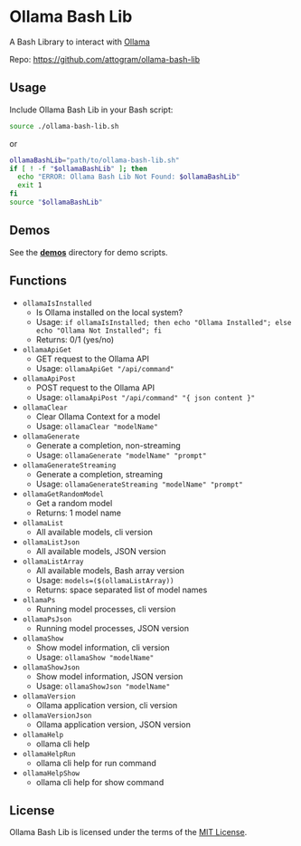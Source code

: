 # Ollama Bash Lib

A Bash Library to interact with [Ollama](https://github.com/ollama/ollama)

Repo: https://github.com/attogram/ollama-bash-lib

## Usage

Include Ollama Bash Lib in your Bash script:

```bash
source ./ollama-bash-lib.sh
```
or
```bash
ollamaBashLib="path/to/ollama-bash-lib.sh"
if [ ! -f "$ollamaBashLib" ]; then
  echo "ERROR: Ollama Bash Lib Not Found: $ollamaBashLib"
  exit 1
fi
source "$ollamaBashLib"
```

## Demos

See the **[demos](demos)** directory for demo scripts.


## Functions

* ```ollamaIsInstalled```
  * Is Ollama installed on the local system?
  * Usage: ```if ollamaIsInstalled; then echo "Ollama Installed"; else echo "Ollama Not Installed"; fi```
  * Returns: 0/1 (yes/no)
* ```ollamaApiGet```
  * GET request to the Ollama API
  * Usage: ```ollamaApiGet "/api/command"```
* ```ollamaApiPost```
  * POST request to the Ollama API
  * Usage: ```ollamaApiPost "/api/command" "{ json content }"```
* ```ollamaClear```
  * Clear Ollama Context for a model
  * Usage: ```ollamaClear "modelName"```
* ```ollamaGenerate```
  * Generate a completion, non-streaming
  * Usage: ```ollamaGenerate "modelName" "prompt"```
* ```ollamaGenerateStreaming```
  * Generate a completion, streaming
  * Usage: ```ollamaGenerateStreaming "modelName" "prompt"```
* ```ollamaGetRandomModel```
  * Get a random model
  * Returns: 1 model name
* ```ollamaList```
  * All available models, cli version
* ```ollamaListJson```
  * All available models, JSON version
* ```ollamaListArray```
  * All available models, Bash array version
  * Usage: ```models=($(ollamaListArray))```
  * Returns: space separated list of model names
* ```ollamaPs```
  * Running model processes, cli version
* ```ollamaPsJson```
  * Running model processes, JSON version
* ```ollamaShow```
  * Show model information, cli version
  * Usage: ```ollamaShow "modelName"```
* ```ollamaShowJson```
  * Show model information, JSON version
  * Usage: ```ollamaShowJson "modelName"```
* ```ollamaVersion```
  * Ollama application version, cli version
* ```ollamaVersionJson```
  * Ollama application version, JSON version
* ```ollamaHelp```
  * ollama cli help
* ```ollamaHelpRun```
  * ollama cli help for run command
* ```ollamaHelpShow```
  * ollama cli help for show command

## License

Ollama Bash Lib is licensed under the terms of the [MIT License](LICENSE).
